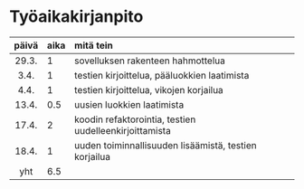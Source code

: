 # Työaikakirjanpito

| päivä | aika | mitä tein |
| :---: |:-----| :-----|
| 29.3. | 1    | sovelluksen rakenteen hahmottelua |
| 3.4.  | 1    | testien kirjoittelua, pääluokkien laatimista |
| 4.4.  | 1    | testien kirjoittelua, vikojen korjailua |
| 13.4. | 0.5  | uusien luokkien laatimista |
| 17.4. | 2    | koodin refaktorointia, testien uudelleenkirjoittamista |
| 18.4. | 1    | uuden toiminnallisuuden lisäämistä, testien korjailua |
| yht   | 6.5  | |
